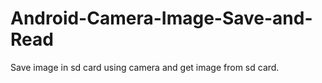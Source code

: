 Android-Camera-Image-Save-and-Read
==================================

Save image in sd card using camera and get image from sd card.

